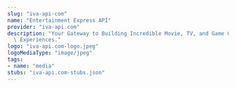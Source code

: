 ```yaml
---
slug: "iva-api-com"
name: "Entertainment Express API"
provider: "iva-api.com"
description: "Your Gateway to Building Incredible Movie, TV, and Game Content Discovery\
  \ Experiences."
logo: "iva-api.com-logo.jpeg"
logoMediaType: "image/jpeg"
tags:
- name: "media"
stubs: "iva-api.com-stubs.json"
---
```

